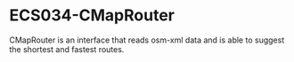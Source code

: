 # ECS034-CMapRouter
CMapRouter is an interface that reads osm-xml data and is able to suggest the shortest and fastest routes.
